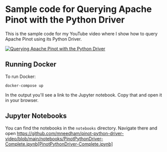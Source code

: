 # Sample code for Querying Apache Pinot with the Python Driver

This is the sample code for my YouTube video where I show how to query Apache Pinot using its Python Driver.

[![Querying Apache Pinot with the Python Driver](https://yt-embed.herokuapp.com/embed?v=tGnU9tqJ5DQ)](https://www.youtube.com/watch?v=tGnU9tqJ5DQ&t=9s "Querying Apache Pinot with the Python Driver")

## Running Docker

To run Docker:

```
docker-compose up
```

In the output you'll see a link to the Jupyter notebook. Copy that and open it in your browser.

## Jupyter Notebooks

You can find the notebooks in the `notebooks` directory. Navigate there and open https://github.com/mneedham/pinot-python-driver-video/blob/main/notebooks/PinotPythonDriver-Complete.ipynb[PinotPythonDriver-Complete.ipynb]
